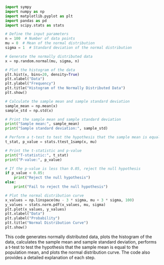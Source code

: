 ```python
import sympy
import numpy as np
import matplotlib.pyplot as plt
import pandas as pd
import scipy.stats as stats

# Define the input parameters
n = 100  # Number of data points
mu = 0  # Mean of the normal distribution
sigma = 1  # Standard deviation of the normal distribution

# Generate the normally distributed data
x = np.random.normal(mu, sigma, n)

# Plot the histogram of the data
plt.hist(x, bins=20, density=True)
plt.xlabel("Data")
plt.ylabel("Frequency")
plt.title("Histogram of the Normally Distributed Data")
plt.show()

# Calculate the sample mean and sample standard deviation
sample_mean = np.mean(x)
sample_std = np.std(x)

# Print the sample mean and sample standard deviation
print("Sample mean:", sample_mean)
print("Sample standard deviation:", sample_std)

# Perform a t-test to test the hypothesis that the sample mean is equal to the population mean
t_stat, p_value = stats.ttest_1samp(x, mu)

# Print the t-statistic and p-value
print("T-statistic:", t_stat)
print("P-value:", p_value)

# If the p-value is less than 0.05, reject the null hypothesis
if p_value < 0.05:
    print("Reject the null hypothesis")
else:
    print("Fail to reject the null hypothesis")

# Plot the normal distribution curve
x_values = np.linspace(mu - 3 * sigma, mu + 3 * sigma, 100)
y_values = stats.norm.pdf(x_values, mu, sigma)
plt.plot(x_values, y_values)
plt.xlabel("Data")
plt.ylabel("Probability")
plt.title("Normal Distribution Curve")
plt.show()

```

This code generates normally distributed data, plots the histogram of the data, calculates the sample mean and sample standard deviation, performs a t-test to test the hypothesis that the sample mean is equal to the population mean, and plots the normal distribution curve. The code also provides a detailed explanation of each step.